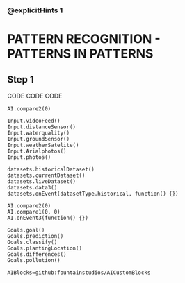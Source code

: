 ### @explicitHints 1

# PATTERN RECOGNITION -  PATTERNS IN PATTERNS

## Step 1
CODE CODE CODE

```template
AI.compare2(0)
```

```ghost
Input.videoFeed()
Input.distanceSensor()
Input.waterquality()
Input.groundSensor()
Input.weatherSatelite()
Input.Arialphotos()
Input.photos()

datasets.historicalDataset()
datasets.currentDataset()
datasets.liveDataset()
datasets.data3()
datasets.onEvent(datasetType.historical, function() {})

AI.compare2(0)
AI.compare1(0, 0)
AI.onEvent3(function() {})

Goals.goal()
Goals.prediction()
Goals.classify()
Goals.plantingLocation()
Goals.differences()
Goals.pollution()
```

```package
AIBlocks=github:fountainstudios/AICustomBlocks
```